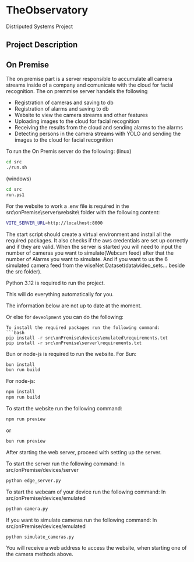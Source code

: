 # TheObservatory
Distriputed Systems Project

## Project Description 

## On Premise 
The on premise part is a server responsible to accumulate all camera streams inside of a company and 
comunicate with the cloud for facial recognition. 
The on premmise server handels the following 
- Registration of cameras and saving to db 
- Registration of alarms and saving to db 
- Website to view the camera streams and other features
- Uploading images to the cloud for facial recognition 
- Receiving the results from the cloud and sending alarms to the alarms 
- Detecting persons in the camera streams with YOLO and sending the images to the cloud for facial recognition 

To run the On Premis server do the following:
(linux) 
```bash 
cd src
./run.sh
```
(windows)
```bash
cd src
run.ps1
```
For the website to work a .env file is required in the src\onPremise\server\website\ folder with the following content:
```bash
VITE_SERVER_URL=http://localhost:8000
```

The start script should create a virtual environment and install all the required packages.
It also checks if the aws credentials are set up correctly and if they are valid.
When the server is started you will need to input the number of cameras you want to simulate(Webcam feed)
after that the number of Alarms you want to simulate. And if you want to us the 6 simulated camera feed from the wiseNet Dataset(data\video_sets\... beside the src folder). 

Python 3.12 is required to run the project.

This will do everything automatically for you.


The information below are not up to date at the moment.

Or else for `deveolpment` you can do the following: 

```
To install the required packages run the following command:
```bash
pip install -r src\onPremise\devices\emulated\requirements.txt
pip install -r src\onPremise\server\requirements.txt
```
Bun or node-js is required to run the website.
For Bun:
```bash
bun install
bun run build
```
For node-js:
```bash
npm install
npm run build
```
To start the website run the following command:
```bash
npm run preview
```
or
```bash
bun run preview
```
After starting the web server, proceed with setting up the server.

To start the server run the following command:
In src/onPremise/devices/server
```bash
python edge_server.py
```
To start the webcam of your device run the following command:
In src/onPremise/devices/emulated
```bash
python camera.py
```
If you want to simulate cameras run the following command:
In src/onPremise/devices/emulated
```bash
python simulate_cameras.py
```
You will receive a web address to access the website, when starting one of the camera methods above.
```